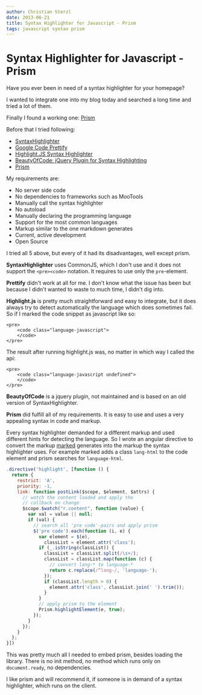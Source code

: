 ```yaml
---
author: Christian Sterzl
date: 2013-06-21
title: Syntax Highlighter for Javascript - Prism
tags: javascript syntax prism
---
```


# Syntax Highlighter for Javascript - Prism

Have you ever been in need of a syntax highlighter for your homepage?

I wanted to integrate one into my blog today and searched a long time and tried a lot of them.

Finally I found a working one: [Prism](http://prismjs.com)

Before that I tried following:

- [SyntaxHighlighter](http://alexgorbatchev.com/wiki/SyntaxHighlighter)
- [Google Code Prettify](http://code.google.com/p/google-code-prettify/)
- [Highlight.JS Syntax Highlighter](http://softwaremaniacs.org/soft/highlight/en/)
- [BeautyOfCode: jQuery Plugin for Syntax Highlighting](http://startbigthinksmall.wordpress.com/2008/10/30/beautyofcode-jquery-plugin-for-syntax-highlighting/)
- [Prism](http://prismjs.com)

My requirements are:

- No server side code
- No dependencies to frameworks such as MooTools
- Manually call the syntax highlighter
- No autoload
- Manually declaring the programming language
- Support for the most common languages
- Markup similar to the one markdown generates
- Current, active development
- Open Source

I tried all 5 above, but every of it had its disadvantages, well except prism. 

**SyntaxHighlighter** uses CommonJS, which I don't use and it does not support the `<pre><code>` notation. It requires to use only the `pre`-element.

**Prettify** didn't work at all for me. I don't know what the issue has been but because I didn't wanted to waste to much time, I didn't dig into.

**Highlight.js** is pretty much straightforward and easy to integrate, but it does always try to detect automatically the language which does sometimes fail. So if I marked the code snippet as javascript like so:

```markup
<pre>
    <code class="language-javascript">
    </code>
</pre>
```

The result after running highlight.js was, no matter in which way I called the api:
```markup
<pre>
    <code class="language-javascript undefined">
    </code>
</pre>
```

**BeautyOfCode** is a jquery plugin, not maintained and is based on an old version of SyntaxHighlighter.

**Prism** did fulfill all of my requirements. It is easy to use and uses a very appealing syntax in code and markup.

Every syntax highlighter demanded for a different markup and used different hints for detecting the language. So I wrote an angular directive to convert the markup [marked](https://github.com/chjj/marked) generates into the markup the syntax highlighter uses. For example marked adds a class `lang-html` to the code element and prism searches for `language-html`. 

```javascript
.directive('highlight', [function () {
  return {
    restrict: 'A',
    priority: -1,
    link: function postLink($scope, $element, $attrs) {
      // watch the content loaded and apply the
      // callback on change
      $scope.$watch("r.content", function (value) {
        var val = value || null;
        if (val) {
          // search all 'pre code'-pairs and apply prism
          $('pre code').each(function (i, e) {
            var element = $(e),
              classList = element.attr('class');
            if (_.isString(classList)) {
              classList = classList.split(/\s+/);
              classList = classList.map(function (c) {
                // convert lang-* to language-*
                return c.replace(/^lang-/, 'language-');
              });
              if (classList.length > 0) {
                element.attr('class', classList.join(' ').trim());
              }
            }
            // apply prism to the element
            Prism.highlightElement(e, true);
          });
        }
      });
    }
  };
}])
```

This was pretty much all I needed to embed prism, besides loading the library. There is no init method, no method which runs only on `document.ready`, no dependencies.

I like prism and will recommend it, if someone is in demand of a syntax highlighter, which runs on the client.
